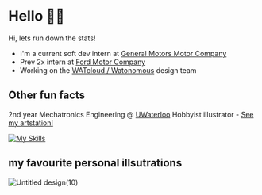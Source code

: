 # Hello 👋👋
Hi, lets run down the stats!
- I'm a current soft dev intern at [General Motors Motor Company](https://www.gm.com/)
- Prev 2x intern at [Ford Motor Company](https://www.ford.ca/)
- Working on the [WATcloud / Watonomous](https://cloud.watonomous.ca/) design team

## Other fun facts
2nd year Mechatronics Engineering @ [UWaterloo](https://www.utoronto.ca/)
Hobbyist illustrator - [See my artstation!](https://www.artstation.com/lostherons)

[![My Skills](https://skillicons.dev/icons?i=cpp,py,kotlin,jenkins)](https://skillicons.dev)

## my favourite personal illsutrations
![Untitled design(10)](https://github.com/user-attachments/assets/5a319d7f-c454-435b-9290-1b27ccaa2f2a)


